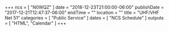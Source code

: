 +++
ncs = [ "N0WQZ" ]
date = "2018-12-23T21:00:00-06:00"
publishDate = "2017-12-21T12:47:37-06:00"
endTime = ""
location = ""
title = "UHF/VHF Net 51"
categories = [ "Public Service" ]
dates = [ "NCS Schedule" ]
outputs = [ "HTML", "Calendar" ]
+++
